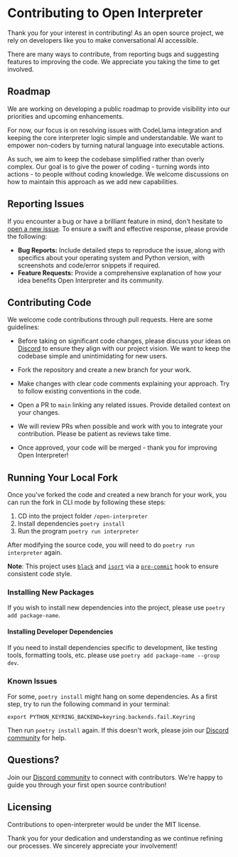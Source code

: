 # Contributing to Open Interpreter 

Thank you for your interest in contributing! As an open source project, we rely on developers like you to make conversational AI accessible.

There are many ways to contribute, from reporting bugs and suggesting features to improving the code. We appreciate you taking the time to get involved.

## Roadmap

We are working on developing a public roadmap to provide visibility into our priorities and upcoming enhancements.

For now, our focus is on resolving issues with CodeLlama integration and keeping the core interpreter logic simple and understandable. We want to empower non-coders by turning natural language into executable actions.

As such, we aim to keep the codebase simplified rather than overly complex. Our goal is to give the power of coding - turning words into actions - to people without coding knowledge. We welcome discussions on how to maintain this approach as we add new capabilities.

## Reporting Issues

If you encounter a bug or have a brilliant feature in mind, don't hesitate to [open a new issue](https://github.com/KillianLucas/open-interpreter/issues/new/choose). To ensure a swift and effective response, please provide the following:

- **Bug Reports:** Include detailed steps to reproduce the issue, along with specifics about your operating system and Python version, with screenshots and code/error snippets if required.
- **Feature Requests:** Provide a comprehensive explanation of how your idea benefits Open Interpreter and its community.

## Contributing Code

We welcome code contributions through pull requests. Here are some guidelines:

- Before taking on significant code changes, please discuss your ideas on [Discord] to ensure they align with our project vision. We want to keep the codebase simple and unintimidating for new users.

- Fork the repository and create a new branch for your work.

- Make changes with clear code comments explaining your approach. Try to follow existing conventions in the code.

- Open a PR to `main` linking any related issues. Provide detailed context on your changes.

- We will review PRs when possible and work with you to integrate your contribution. Please be patient as reviews take time. 

- Once approved, your code will be merged - thank you for improving Open Interpreter!

## Running Your Local Fork

Once you've forked the code and created a new branch for your work, you can run the fork in CLI mode by following these steps:

1. CD into the project folder `/open-interpreter`
2. Install dependencies `poetry install`
3. Run the program `poetry run interpreter`

After modifying the source code, you will need to do `poetry run interpreter` again.

**Note**: This project uses [`black`](https://black.readthedocs.io/en/stable/index.html) and [`isort`](https://pypi.org/project/isort/) via a [`pre-commit`](https://pre-commit.com/) hook to ensure consistent code style.

### Installing New Packages

If you wish to install new dependencies into the project, please use `poetry add package-name`.

#### Installing Developer Dependencies

If you need to install dependencies specific to development, like testing tools, formatting tools, etc. please use `poetry add package-name --group dev`.

### Known Issues

For some, `poetry install` might hang on some dependencies. As a first step, try to run the following command in your terminal:  
  
`export PYTHON_KEYRING_BACKEND=keyring.backends.fail.Keyring`  
  
Then run `poetry install` again. If this doesn't work, please join our [Discord community][discord] for help.

## Questions?

Join our [Discord community][discord] to connect with contributors. We're happy to guide you through your first open source contribution!

## Licensing

Contributions to open-interpreter would be under the MIT license. 

Thank you for your dedication and understanding as we continue refining our processes. We sincerely appreciate your involvement!

[discord]: https://discord.gg/6p3fD6rBVm
